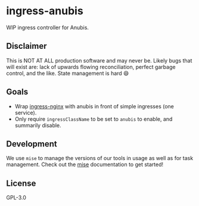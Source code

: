 # ingress-anubis

WIP ingress controller for Anubis.

## Disclaimer

This is NOT AT ALL production software and may never be. Likely bugs
that will exist are: lack of upwards flowing reconciliation, perfect
garbage control, and the like. State management is hard :smile:

## Goals

 - Wrap [ingress-nginx] with anubis in front of simple ingresses (one
   service).
 - Only require `ingressClassName` to be set to `anubis` to enable, and
   summarily disable.

## Development

We use `mise` to manage the versions of our tools in usage as well as
for task management. Check out the [mise] documentation to get started!

## License

GPL-3.0

[mise]: https://mise.jdx.dev
[ingress-nginx]: https://github.com/kubernetes/ingress-nginx
